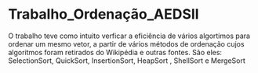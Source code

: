 # Trabalho_Ordenação_AEDSII 

O trabalho teve como intuito verficar a eficiência de vários algortimos para ordenar um mesmo vetor, a partir de vários métodos de ordenação cujos algoritmos foram retirados do Wikipédia e outras fontes.
São eles: SelectionSort, QuickSort, InsertionSort, HeapSort , ShellSort e MergeSort 
